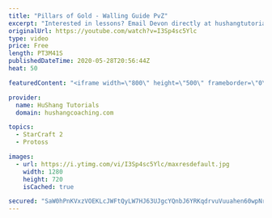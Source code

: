 ```yaml
---
title: "Pillars of Gold - Walling Guide PvZ"
excerpt: "Interested in lessons? Email Devon directly at hushangtutorials@outlook.com ------------------------------------------------------------------------------------------------------- Want to support HuShang Tutorials directly? Patreon is a website where you can contribute a monthly donation that will help"
originalUrl: https://youtube.com/watch?v=I3Sp4sc5Ylc
type: video
price: Free
length: PT3M41S
publishedDateTime: 2020-05-28T20:56:44Z
heat: 50

featuredContent: "<iframe width=\"800\" height=\"500\" frameborder=\"0\" src=\"https://www.youtube.com/embed/I3Sp4sc5Ylc\" allow=\"accelerometer; autoplay; encrypted-media; gyroscope; picture-in-picture\" allowfullscreen></iframe>"

provider:
  name: HuShang Tutorials
  domain: hushangcoaching.com

topics:
  - StarCraft 2
  - Protoss

images:
  - url: https://i.ytimg.com/vi/I3Sp4sc5Ylc/maxresdefault.jpg
    width: 1280
    height: 720
    isCached: true

secured: "SaW0hPnKVxzVOEKLcJWFtQyLW7HJ63UJgcYQnbJ6YRKqdrvuVuuahen60wpNrAiiO0k+4NlNNSQDu7qFG72Nyi1usorXQgjqzRsv221zpmgCvYT52MOZpM6rrjBQWBusL8KAJMabllaxTm93A4To9kq9R3rV7T7bCUEpphOBKUVgqwZc1/+deFUWr2MZ6gYl7+Fu8EBPU2HbSZFBIlM0g6OQLdAdHoYBArxU/bmeN9o86/pI0mnf08u5j/7mKjoHO55uRR8MYV9/zSKUiBuBuaRvoDR6XXej/IwFoIjR4ijgwoBS40Nx/y/P1e81PlGITPz8uLC3Rl8+Vewipvc4L4pHEEJ/g7Kqnra7Lr2JcV/d5IONlQJU8uWSbvTUJwE7qHbu84gwYGIihJgVnr+o723Njaxui1a4aKa8HMHVCSk=;m5MjCzU7y6ptsbInh4zfTA=="
---
```


